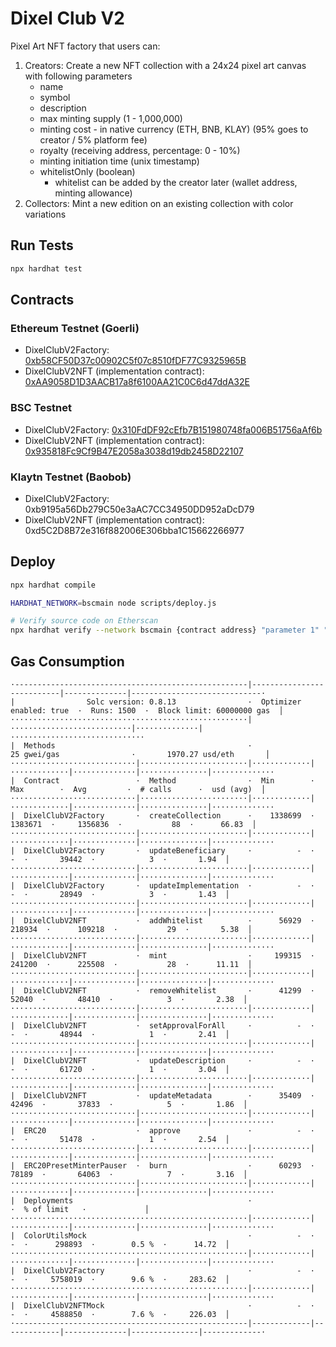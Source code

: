 # Dixel Club V2

Pixel Art NFT factory that users can:
1. Creators: Create a new NFT collection with a 24x24 pixel art canvas with following parameters
    - name
    - symbol
    - description
    - max minting supply (1 - 1,000,000)
    - minting cost - in native currency (ETH, BNB, KLAY) (95% goes to creator / 5% platform fee)
    - royalty (receiving address, percentage: 0 - 10%)
    - minting initiation time (unix timestamp)
    - whitelistOnly (boolean)
      - whitelist can be added by the creator later (wallet address, minting allowance)
2. Collectors: Mint a new edition on an existing collection with color variations

## Run Tests
```bash
npx hardhat test
```

## Contracts

### Ethereum Testnet (Goerli)
- DixelClubV2Factory: [0xb58CF50D37c00902C5f07c8510fDF77C9325965B](https://goerli.etherscan.io/address/0xb58CF50D37c00902C5f07c8510fDF77C9325965B#code)
- DixelClubV2NFT (implementation contract): [0xAA9058D1D3AACB17a8f6100AA21C0C6d47ddA32E](https://goerli.etherscan.io/address/0xAA9058D1D3AACB17a8f6100AA21C0C6d47ddA32E#code)

### BSC Testnet
- DixelClubV2Factory: [0x310FdDF92cEfb7B151980748fa006B51756aAf6b](https://testnet.bscscan.com/address/0x310FdDF92cEfb7B151980748fa006B51756aAf6b#code)
- DixelClubV2NFT (implementation contract): [0x935818Fc9Cf9B47E2058a3038d19db2458D22107](https://testnet.bscscan.com/address/0x935818Fc9Cf9B47E2058a3038d19db2458D22107#code)

### Klaytn Testnet (Baobob)
- DixelClubV2Factory: 0xb9195a56Db279C50e3aAC7CC34950DD952aDcD79
- DixelClubV2NFT (implementation contract): 0xd5C2D8B72e316f882006E306bba1C15662266977

## Deploy
```bash
npx hardhat compile

HARDHAT_NETWORK=bscmain node scripts/deploy.js

# Verify source code on Etherscan
npx hardhat verify --network bscmain {contract address} "parameter 1" "parameter 2"
```

## Gas Consumption
```
·----------------------------------------------------|---------------------------|--------------|-----------------------------·
|                Solc version: 0.8.13                ·  Optimizer enabled: true  ·  Runs: 1500  ·  Block limit: 60000000 gas  │
·····················································|···························|··············|······························
|  Methods                                           ·               25 gwei/gas                ·       1970.27 usd/eth       │
····························|························|·············|·············|··············|···············|··············
|  Contract                 ·  Method                ·  Min        ·  Max        ·  Avg         ·  # calls      ·  usd (avg)  │
····························|························|·············|·············|··············|···············|··············
|  DixelClubV2Factory       ·  createCollection      ·    1338699  ·    1383671  ·     1356836  ·           88  ·      66.83  │
····························|························|·············|·············|··············|···············|··············
|  DixelClubV2Factory       ·  updateBeneficiary     ·          -  ·          -  ·       39442  ·            3  ·       1.94  │
····························|························|·············|·············|··············|···············|··············
|  DixelClubV2Factory       ·  updateImplementation  ·          -  ·          -  ·       28949  ·            3  ·       1.43  │
····························|························|·············|·············|··············|···············|··············
|  DixelClubV2NFT           ·  addWhitelist          ·      56929  ·     218934  ·      109218  ·           29  ·       5.38  │
····························|························|·············|·············|··············|···············|··············
|  DixelClubV2NFT           ·  mint                  ·     199315  ·     241200  ·      225508  ·           28  ·      11.11  │
····························|························|·············|·············|··············|···············|··············
|  DixelClubV2NFT           ·  removeWhitelist       ·      41299  ·      52040  ·       48410  ·            3  ·       2.38  │
····························|························|·············|·············|··············|···············|··············
|  DixelClubV2NFT           ·  setApprovalForAll     ·          -  ·          -  ·       48944  ·            1  ·       2.41  │
····························|························|·············|·············|··············|···············|··············
|  DixelClubV2NFT           ·  updateDescription     ·          -  ·          -  ·       61720  ·            1  ·       3.04  │
····························|························|·············|·············|··············|···············|··············
|  DixelClubV2NFT           ·  updateMetadata        ·      35409  ·      42496  ·       37833  ·            5  ·       1.86  │
····························|························|·············|·············|··············|···············|··············
|  ERC20                    ·  approve               ·          -  ·          -  ·       51478  ·            1  ·       2.54  │
····························|························|·············|·············|··············|···············|··············
|  ERC20PresetMinterPauser  ·  burn                  ·      60293  ·      78189  ·       64063  ·            7  ·       3.16  │
····························|························|·············|·············|··············|···············|··············
|  Deployments                                       ·                                          ·  % of limit   ·             │
·····················································|·············|·············|··············|···············|··············
|  ColorUtilsMock                                    ·          -  ·          -  ·      298893  ·        0.5 %  ·      14.72  │
·····················································|·············|·············|··············|···············|··············
|  DixelClubV2Factory                                ·          -  ·          -  ·     5758019  ·        9.6 %  ·     283.62  │
·····················································|·············|·············|··············|···············|··············
|  DixelClubV2NFTMock                                ·          -  ·          -  ·     4588850  ·        7.6 %  ·     226.03  │
·----------------------------------------------------|-------------|-------------|--------------|---------------|-------------·
```
